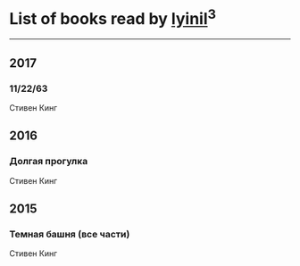 # List of books read by [lyinil](http://vk.com/id3458212)<sup>3</sup>
---

## 2017

### 11/22/63
Стивен Кинг



## 2016

### Долгая прогулка
Стивен Кинг



## 2015

### Темная башня (все части)
Стивен Кинг




